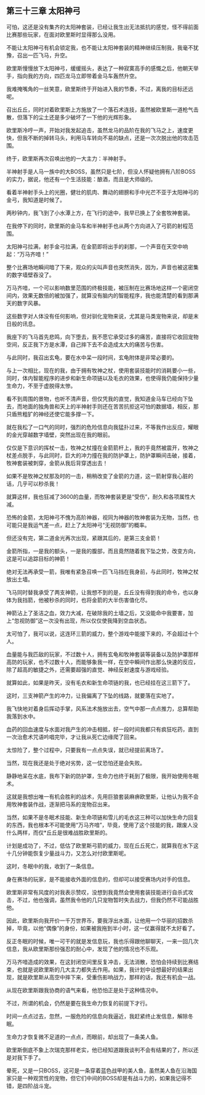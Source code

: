 ## 第三十三章 太阳神弓

可怕，这还是没有集齐的太阳神套装，已经让我生出无法抵抗的感觉，怪不得前面比赛那些玩家，在面对欧里斯时显得那么没用。

不能让太阳神弓有机会锁定我，也不能让太阳神套装的精神继续压制我，我毫不犹豫，召出一匹飞马，升空。

欧里斯慢慢放下太阳神弓，缓缓摇头，表达了一种寂寞高手的感慨之后，他朝天举手，指向我的方向，四匹龙马立即带着金马车轰然升空。

我难掩嘴角的一丝笑意，欧里斯终于开始进入我的节奏，不过，离我的目标还远呢。

召出丘丘，同时对着欧里斯上方施放了一个落石术连技，虽然被欧里斯一道枪气击散，但落下的尘土还是多少破坏了一下他的光辉形象。

欧里斯冷哼一声，开始对我发起追击，虽然龙马的品阶在我的飞马之上，速度更快，但我不断的掉转马头，利用马车转向不易的缺点，还是一次次脱出他的攻击范围。

终于，欧里斯再次召唤出他的一大主力：半神射手。

半神射手是人马一族中的大BOSS，虽然只是七阶，但没人怀疑他拥有八阶BOSS的实力，据说，他还有一个生活技能：酿酒，而且是大师级的。

看着半神射手头上的光圈，健壮的肌肉、舞动的翅膀和手中光芒不亚于太阳神弓的金弓，我知道是时候了。

两秒钟内，我飞到了小水潭上方，在飞行的途中，我早已换上了全套牧神套装。

在我停下的同时，欧里斯的金马车和半神射手也从两个方向进入了弓箭的射程范围。

太阳神弓拉满，射手金弓拉满，在金箭即将出手的刹那，一个声音在天空中响起：“万马齐喑！”

整个比赛场地瞬间暗了下来，观众的尖叫声音也突然消失，因为，声音也被这密集的数字墙壁吞没了。

万马齐喑，一个可以影响数里范围的终极技能，被压制在比赛场地这样一个密闭空间内，效果无数倍的被加强了，就算没有脑内的智能程序，我也能清楚的看到那满天的数字风暴。

这些数字对人体没有任何影响，但对驯化宠物来说，尤其是马类宠物来说，却是末日般的讯息。

我座下的飞马首先悲鸣，向下堕去，我不愿它承受过多的痛苦，直接将它收回宠物空间，反正我下方是水潭，自己摔下去不会造成太大的痛苦与伤害。

与此同时，我召出玄龟，要在水中呆一段时间，玄龟附体是非常必要的。

与上一次相比，现在的我，由于拥有牧神之杖，使用套装技能时的消耗要小一些，同时，体内智能程序的进步和新生命项链以及毛衣的效果，也使得我仍能保持少量生命力，不至于虚脱得太惨。

看不到周围的景物，也听不清声音，但仅凭我的直觉，我知道金马车已经向下坠去，而地面的独角兽和天上的半神射手则还在苦苦抗拒这可怕的数据墙，相反，那只盾熊粗犷的神经还使它能多撑一下。

就在我松了一口气的同时，强烈的危险信息向我猛扑过来，不等我作出反应，耀眼的金光穿越数字墙壁，突然出现在我的眼前。

仅仅是下意识的挥杖一击，牧神之杖撞在金箭箭杆上，我的手竟然被震开，牧神之杖差点脱手，与此同时，巨大的冲力撞在我的防护罩上，防护罩瞬间击破，接着，牧神套装被刺穿，金箭从我后背穿透出去！

如果不是牧神之杖那及时的一击，稍稍改变了金箭的力道，这一箭射穿我心脏的话，几乎可以秒杀我！

就算这样，我也狂减了3600的血量，而牧神套装更是“受伤”，耐久和各项属性大减。

恐怖的金箭，太阳神弓不愧为高阶神器，视同为神器的牧神套装为无物，当然，也可能只是我运气差一点，赶上了太阳神弓“无视防御”的概率。

但还没有完，第二道金光再次出现，紧跟其后的，是第三支金箭！

金箭所指，一是我的额头，一是我的腹部，而且竟然随着我下坠之势，改变方向，这是可以追踪目标的神箭！

绝对无法再承受一箭，我唯有紧急召唤一匹飞马挡在我身前，与此同时，牧神之杖放出土墙。

飞马同时替我承受了两支神箭，让我想不到的是，丘丘没有得到我的命令，也以身体为我挡箭，他被秒杀的同时，也将金箭的大半伤害值化尽。

神箭沾上了圣洁之血，效力大减，在破除我的土墙之后，又没能命中我要害，加上“忽视防御”这一次没有出现，所以仅仅使我降到空血状态。

太可怕了，我可以说，这连环三箭的威力，整个游戏中能接下来的，不会超过十个人。

血量能与我匹敌的玩家，不过数十人，拥有玄龟和牧神套装等装备以及防护罩那样高防的玩家，也不过数十人，而能够象我一样，在空中瞬间作出那么快速的反应，除了超高的敏捷之外，还需要超强的直觉、神经反射速度与游戏经验。

就算如此，如果是昨天，没有毛衣和新生命项链的我，也已经挂在这三箭下了。

这时，三支神箭产生的冲力，让我偏离了下坠的线路，就要落在实地了。

我飞快地对着身后挥动手掌，风系法术施放出去，空气中那一点点推力，总算帮助我落到水中。

血药的回血速度与水面对我产生的冲击相抵，好一段时间我都只有疯狂吃药，直到一次治愈术咒语吟唱完毕，才让我从死亡边缘爬了回来。

太惊险了，整个过程中，只要我有一点点失误，就已经提前离场了。

当然，现在我还是处于绝对劣势，这一仗恐怕还是会失败。

静静地呆在水底，我布下新的防护罩，生命力也终于耗到了极限，我开始使用冬眠术。

这就是我想出唯一有机会胜利的战术，先用巨狼套装麻痹欧里斯，让他认为我不会用牧神套装作战，逐渐把马系的宠物召出来。

当然，如果不是冬眠术技能、新生命项链和雪儿的毛衣这三种可以加快生命力回复的东西，我也根本不可能使用“万马齐喑”，毕竟，使用了这个技能的我，跟废人没什么两样，而仅\*丘丘是很难战胜欧里斯的。

计划是成功了，不过，低估了欧里斯弓箭的威力，现在丘丘死亡，就算我在水下这十几分钟能恢复少量战斗力，又怎么对付欧里斯呢。

这时，冬眠中的我，收到了一条信息。

身在赛场的玩家，是不能接收外面的信息的，但却可以接受赛场内对手的信息。

欧里斯非常有风度的对我表示赞叹，没想到我竟然会使用套装技能进行自杀式攻击，不过，他也强调，虽然我令他的几只宠物暂时失去战力，但我仍然不可能战胜他。

因此，欧里斯向我开价一千万世界币，要我浮出水面，让他用一个华丽的招数杀掉，毕竟，以他“偶像”的身份，如果被我拖到半小时，这一仗赢得就不太好看了。

反正冬眠的时候，唯一可干的就是发信息玩，我也乐得跟他聊聊天，一来一回几次信息，我从欧里斯那份强忍的耐心中，发现了他的情况也不乐观。

万马齐喑造成的效果，在这封闭空间里反复冲击，无法消散，恐怕会持续到比赛结束，也就是说欧里斯的几大主力都失去作用。如果，我计划中设想最好的结果出现，就是欧里斯从高空中摔下来，受重伤影响战力，那样的话，我还有机会一战。

从现在欧里斯跟我协商的语气来看，他恐怕正是处于这种情况中。

不过，所谓的机会，仍然是要在我生命力恢复的前提下才行。

时间一点点过去，忽然，一服危险的信息向我逼近，我赶紧终止发信息，解除冬眠。

生命力才恢复微不足道的一点点，而眼前，却出现了一条美人鱼。

欧里斯倒底不象上次瑞克那样老实，他已经知道跟我谈判不会有结果的了，所以还是对我下手了。

晕死，又是一只BOSS，这可是一条穿着蓝色战甲的美人鱼，虽然美人鱼在沿海国家只是一种观赏性的宠物，但它们中间的BOSS却是有战斗力的，如果我记得不错，是四阶战斗宠。

